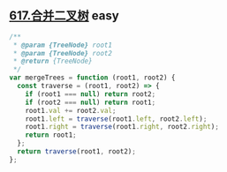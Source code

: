 ## [617.合并二叉树](https://leetcode.cn/problems/merge-two-binary-trees/) <Badge type="success">easy</Badge>


```js
/**
 * @param {TreeNode} root1
 * @param {TreeNode} root2
 * @return {TreeNode}
 */
var mergeTrees = function (root1, root2) {
  const traverse = (root1, root2) => {
    if (root1 === null) return root2;
    if (root2 === null) return root1;
    root1.val += root2.val;
    root1.left = traverse(root1.left, root2.left);
    root1.right = traverse(root1.right, root2.right);
    return root1;
  };
  return traverse(root1, root2);
};
```
